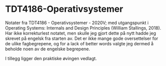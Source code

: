 # TDT4186-Operativsystemer
Notater fra TDT4186 - Operativsystemer - 2020V; med utgangspunkt i Operating Systems: Internals and Design Principles (William Stallings, 2018). Har ikke korrekturlest notatet, men skulle jeg gjort dette på nytt hadde jeg skrevet på engelsk fra starten av. Det er ikke mange gode oversettelser for de ulike fagbegrepene, og for a lack of better words valgte jeg dermed å beholde noen av de engelske begrepene.

I tillegg ligger den praktiske øvingen vedlagt.
